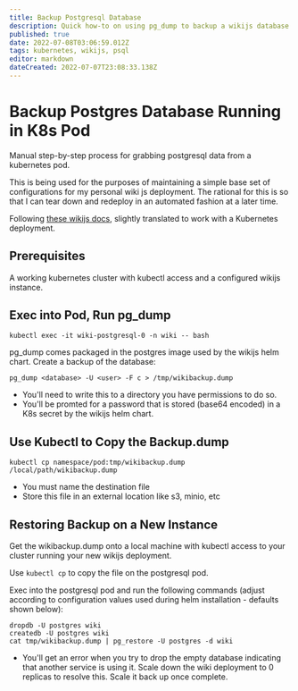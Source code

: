 ```yaml
---
title: Backup Postgresql Database
description: Quick how-to on using pg_dump to backup a wikijs database running inside a Kubernetes pod.
published: true
date: 2022-07-08T03:06:59.012Z
tags: kubernetes, wikijs, psql
editor: markdown
dateCreated: 2022-07-07T23:08:33.138Z
---
```


# Backup Postgres Database Running in K8s Pod

Manual step-by-step process for grabbing postgresql data from a kubernetes pod. 

This is being used for the purposes of maintaining a simple base set of configurations for my personal wiki js deployment. The rational for this is so that I can tear down and redeploy in an automated fashion at a later time. 

Following [these wikijs docs](https://docs.requarks.io/install/transfer), slightly translated to work with a Kubernetes deployment. 

## Prerequisites

A working kubernetes cluster with kubectl access and a configured wikijs instance. 

## Exec into Pod, Run pg_dump

```
kubectl exec -it wiki-postgresql-0 -n wiki -- bash
```

pg_dump comes packaged in the postgres image used by the wikijs helm chart. Create a backup of the database: 

```
pg_dump <database> -U <user> -F c > /tmp/wikibackup.dump
```
- You'll need to write this to a directory you have permissions to do so.
- You'll be promted for a password that is stored (base64 encoded) in a K8s secret by the wikijs helm chart.

## Use Kubectl to Copy the Backup.dump

```
kubectl cp namespace/pod:tmp/wikibackup.dump /local/path/wikibackup.dump
```
- You must name the destination file
- Store this file in an external location like s3, minio, etc

## Restoring Backup on a New Instance

Get the wikibackup.dump onto a local machine with kubectl access to your cluster running your new wikijs deployment.

Use `kubectl cp` to copy the file on the postgresql pod. 

Exec into the postgresql pod and run the following commands (adjust according to configuration values used during helm installation - defaults shown below): 

```
dropdb -U postgres wiki
createdb -U postgres wiki
cat tmp/wikibackup.dump | pg_restore -U postgres -d wiki
```

- You'll get an error when you try to drop the empty database indicating that another service is using it. Scale down the wiki deployment to 0 replicas to resolve this. Scale it back up once complete. 
